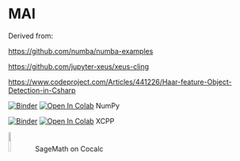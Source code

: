 # MAI

Derived from:

https://github.com/numba/numba-examples

https://github.com/jupyter-xeus/xeus-cling

https://www.codeproject.com/Articles/441226/Haar-feature-Object-Detection-in-Csharp




[![Binder](https://mybinder.org/badge_logo.svg)](https://mybinder.org/v2/gh/metaphoric/MAI/HEAD?labpath=%2Fnotebooks%2Fnumpy.ipynb)
[![Open In Colab](https://colab.research.google.com/assets/colab-badge.svg)](https://colab.research.google.com/github/metaphoric/MAI/blob/main/notebooks/numpy.ipynb)
NumPy 

[![Binder](https://mybinder.org/badge_logo.svg)](https://mybinder.org/v2/gh/metaphoric/MAI/HEAD?labpath=%2Fnotebooks%2Fxcpp.ipynb)
[![Open In Colab](https://colab.research.google.com/assets/colab-badge.svg)](https://colab.research.google.com/github/metaphoric/MAI/blob/main/notebooks/xcpp.ipynb)
XCPP


[<IMG src="https://www.sagemath.org/pix/logo_sagemath+icon_oldstyle.png" width="10%" height="10%">](https://cocalc.com/app?anonymous=sagews&utm_source=sagemath.org&utm_medium=landingpage) SageMath on Cocalc

